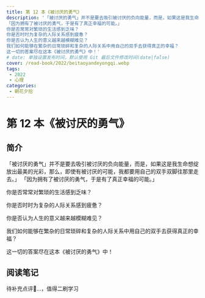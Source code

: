 ```yaml
---
title: 第 12 本《被讨厌的勇气》
description: '「被讨厌的勇气」并不是要去吸引被讨厌的负向能量，而是，如果这是我生命想绽放出最美的光彩，那么，即使有被讨厌的可能，我都要用自己的双手双脚往那里走去。」
「因为拥有了被讨厌的勇气，于是有了真正幸福的可能。」
你是否常常对繁琐的生活感到乏味？
你是否时时为复杂的人际关系感到疲惫？
你是否认为人生的意义越来越模糊难见？
我们如何能够在繁杂的日常琐碎和复杂的人际关系中用自己的双手去获得真正的幸福？
这一切的答案尽在这本《被讨厌的勇气》中！'
# date: 单独设置发布时间，默认使用 Git 最后文件修改时间(date|false)
cover: /read-book/2022/beitaoyandeyongqi.webp
tags:
 - 2022
 - 心理
categories:
 - 朝花夕拾
---
```

# 第 12 本《被讨厌的勇气》

## 简介
「被讨厌的勇气」并不是要去吸引被讨厌的负向能量，而是，如果这是我生命想绽放出最美的光彩，那么，即使有被讨厌的可能，我都要用自己的双手双脚往那里走去。」
「因为拥有了被讨厌的勇气，于是有了真正幸福的可能。」

你是否常常对繁琐的生活感到乏味？

你是否时时为复杂的人际关系感到疲惫？

你是否认为人生的意义越来越模糊难见？

我们如何能够在繁杂的日常琐碎和复杂的人际关系中用自己的双手去获得真正的幸福？

这一切的答案尽在这本《被讨厌的勇气》中！

## 阅读笔记
待补充点评🚀...，值得二刷学习
